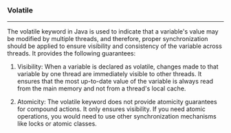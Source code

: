 ###  Volatile 
----------------------------- ------------
The volatile keyword in Java is used to indicate that a variable's value may be modified 
by multiple threads, and therefore, proper synchronization should be applied to ensure visibility and consistency of the variable across threads.
It provides the following guarantees:



1. Visibility: When a variable is declared as volatile, changes made to that variable by one thread are immediately visible to other threads.
   It ensures that the most up-to-date value of the variable is always read from the main memory and not from a thread's local cache.

2. Atomicity: The volatile keyword does not provide atomicity guarantees for compound actions.
   It only ensures visibility.
   If you need atomic operations, you would need to use other synchronization mechanisms like locks or atomic classes.
